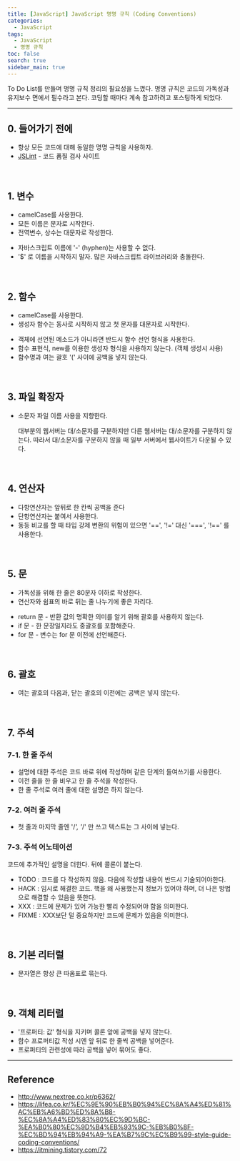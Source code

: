 ```yaml
---
title: [JavaScript] JavaScript 명명 규칙 (Coding Conventions)
categories: 
  - JavaScript
tags: 
  - JavaScript
  - 명명 규칙
toc: false
search: true
sidebar_main: true
---
```


To Do List를 만들며 명명 규칙 정리의 필요성을 느꼈다. 명명 규칙은 코드의 가독성과 유지보수 면에서 필수라고 본다. 코딩할 때마다 계속 참고하려고 포스팅하게 되었다.

---

## 0. 들어가기 전에
* 항상 모든 코드에 대해 동일한 명명 규칙을 사용하자.
* [JSLint](http://www.jslint.com/) - 코드 품질 검사 사이트
<br><br><br>

## 1. 변수

* camelCase를 사용한다.
* 모든 이름은 문자로 시작한다.
* 전역변수, 상수는 대문자로 작성한다.

- 자바스크립트 이름에 '-' (hyphen)는 사용할 수 없다.  
- '$' 로 이름을 시작하지 말자. 많은 자바스크립트 라이브러리와 충돌한다.
<br><br><br>

## 2. 함수

* camelCase를 사용한다.
* 생성자 함수는 동사로 시작하지 않고 첫 문자를 대문자로 시작한다.

- 객체에 선언된 메소드가 아니라면 반드시 함수 선언 형식을 사용한다.
- 함수 표현식, new를 이용한 생성자 형식을 사용하지 않는다. (객체 생성시 사용)
- 함수명과 여는 괄호 '(' 사이에 공백을 넣지 않는다.
<br><br><br>

## 3. 파일 확장자

* 소문자 파일 이름 사용을 지향한다.

  대부분의 웹서버는 대/소문자를 구분하지만 다른 웹서버는 대/소문자를 구분하지 않는다. 따라서 대/소문자를 구분하지 않을 때 일부 서버에서 웹사이트가 다운될 수 있다.
<br><br><br>

## 4. 연산자

* 다항연산자는 앞뒤로 한 칸씩 공백을 준다
* 단항연산자는 붙여서 사용한다.
* 동등 비교를 할 때 타입 강제 변환의 위험이 있으면 '==', '!=' 대신 '===', '!==' 를 사용한다.
<br><br><br>

## 5. 문

* 가독성을 위해 한 줄은 80문자 이하로 작성한다.
* 연산자와 쉼표의 바로 뒤는 줄 나누기에 좋은 자리다.

- return 문 - 반환 값의 명확한 의미를 알기 위해 괄호를 사용하지 않는다.
- if 문 - 한 문장일지라도 중괄호를 포함해준다.
- for 문 - 변수는 for 문 이전에 선언해준다.
<br><br><br>

## 6. 괄호

* 여는 괄호의 다음과, 닫는 괄호의 이전에는 공백은 넣지 않는다.
<br><br><br>

## 7. 주석

### 7-1. 한 줄 주석

* 설명에 대한 주석은 코드 바로 위에 작성하며 같은 단계의 들여쓰기를 사용한다.
* 이전 줄을 한 줄 비우고 한 줄 주석을 작성한다.
* 한 줄 주석로 여러 줄에 대한 설명은 하지 않는다.

### 7-2. 여러 줄 주석

* 첫 줄과 마지막 줄엔 '/*', '*/' 만 쓰고 텍스트는 그 사이에 넣는다.

### 7-3. 주석 어노테이션
코드에 추가적인 설명을 더한다. 뒤에 콜론이 붙는다.

* TODO : 코드를 다 작성하지 않음. 다음에 작성할 내용이 반드시 기술되어야한다.
* HACK : 임시로 해결한 코드. 핵을 왜 사용했는지 정보가 있어야 하며, 더 나은 방법으로 해결할 수 있음을 뜻한다.
* XXX : 코드에 문제가 있어 가능한 빨리 수정되어야 함을 의미한다.
* FIXME : XXX보단 덜 중요하지만 코드에 문제가 있음을 의미한다.
<br><br><br>

## 8. 기본 리터럴

* 문자열은 항상 큰 따옴표로 묶는다.
<br><br><br>

## 9. 객체 리터럴

* '프로퍼티: 값' 형식을 지키며 콜론 앞에 공백을 넣지 않는다.
* 함수 프로퍼티값 작성 시엔 앞 뒤로 한 줄씩 공백을 넣어준다.
* 프로퍼티의 관련성에 따라 공백을 넣어 묶어도 좋다.

---

## Reference

* http://www.nextree.co.kr/p6362/
* https://lifea.co.kr/%EC%9E%90%EB%B0%94%EC%8A%A4%ED%81%AC%EB%A6%BD%ED%8A%B8-%EC%8A%A4%ED%83%80%EC%9D%BC-%EA%B0%80%EC%9D%B4%EB%93%9C-%EB%B0%8F-%EC%BD%94%EB%94%A9-%EA%B7%9C%EC%B9%99-style-guide-coding-conventions/
* https://itmining.tistory.com/72